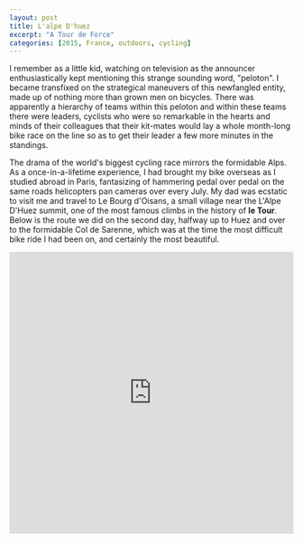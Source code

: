 ```yaml
---
layout: post
title: L'alpe D'huez
excerpt: "A Tour de Force"
categories: [2015, France, outdoors, cycling]
---
```


I remember as a little kid, watching on television as the announcer enthusiastically kept mentioning this strange sounding word, "peloton". I became transfixed on the strategical maneuvers of this newfangled entity, made up of nothing more than grown men on bicycles. There was apparently a hierarchy of teams within this peloton and within these teams there were leaders, cyclists who were so remarkable in the hearts and minds of their colleagues that their kit-mates would lay a whole month-long bike race on the line so as to get their leader a few more minutes in the standings. 

The drama of the world's biggest cycling race mirrors the formidable Alps. As a once-in-a-lifetime experience, I had brought my bike overseas as I studied abroad in Paris, fantasizing of hammering pedal over pedal on the same roads helicopters pan cameras over every July. My dad was ecstatic to visit me and travel to Le Bourg d'Oisans, a small village near the L'Alpe D'Huez summit, one of the most famous climbs in the history of **le Tour**. Below is the route we did on the second day, halfway up to Huez and over to the formidable Col de Sarenne, which was at the time the most difficult bike ride I had been on, and certainly the most beautiful.

<iframe width="100%" height="500px" frameBorder="0" src="https://a.tiles.mapbox.com/v4/smaroukis.1aifogk4.html?access_token=pk.eyJ1Ijoic21hcm91a2lzIiwiYSI6ImNpcTZyNW96djAwZ3BmbmtrcnZpbXRoMG0ifQ.wlaRgsckB1_vTtYKWEhZJw"></iframe>
